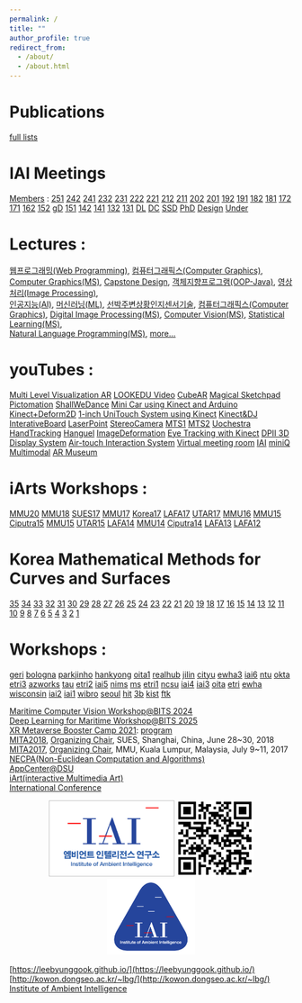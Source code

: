 ```yaml
---
permalink: /
title: ""
author_profile: true
redirect_from: 
  - /about/
  - /about.html
---
```


Publications
======
[full lists](https://docs.google.com/document/d/1ihRK-oNP-g5SIBHA_Enh2znHGlsM39e5hsz3e3ppj-I/edit?tab=t.0)

IAI Meetings 
======
[Members](https://docs.google.com/spreadsheets/d/1AjLDKGMdpbTXK5bkp-BO-iJkS1iQSlScNOB6wQT8nRc/edit?usp=sharing) :
[251](https://docs.google.com/document/d/1EsW4Ao1xVWMMhMDEi0rlJfgP_Stotn3OjjFyir2QZ0A/edit?usp=sharing)
[242](https://docs.google.com/document/d/1E43TMEiYiVuvVg04571IuzTHr8KVieo27xTeAli8PY4/edit?usp=sharing)
[241](https://docs.google.com/document/d/1zwyVgTlkTmRY_pka3YQB_btVy6Q6mNn_d-qkqeTIv5c/edit?usp=sharing)
[232](https://docs.google.com/document/d/18YksivOxUyoCf-R6ayS6i3pT2q1IC8PcPxXz2BfhOuQ/edit?usp=sharing)
[231](https://docs.google.com/document/d/1HDdOVI25bEeiLAV7wsoa6F5Dn3RLXB3iZSHs8veYOnE/edit?usp=share_link)
[222](https://docs.google.com/document/d/1sqCHLl4zXcVcrI6J_fP848WcfhrmBR_CNUEXJ0_ZjRI/edit?usp=sharing)
[221](https://docs.google.com/document/d/1_LwDSslMsMayCqytUw0nZqa5kdxgpo_OfURolK5NEDo/edit?usp=sharing)
[212](https://docs.google.com/document/d/1_LwDSslMsMayCqytUw0nZqa5kdxgpo_OfURolK5NEDo/edit?usp=sharing)
[211](https://docs.google.com/document/d/1L00jQQEN1ZWDaat6Abv_vAfxy80N1Cgc6dVTy252sXI/edit?usp=sharing)
[202](https://docs.google.com/document/d/11EH02Wse2gbsl18UZHV4YJRY3f7X4_uWQgGOPnMpoEQ/edit?usp=sharing)
[201](https://drive.google.com/open?id=1VmddcuRSWVJbxhaZxT_tipbpLxmprxHePmPAqt9oZuM)
[192](https://docs.google.com/document/d/1wc6dlxxoRNEe9-RZ5Q-9ca88cZiJOjyrjrQJzQannUA/edit?usp=sharing)
[191](https://docs.google.com/document/d/1uaqC93hQOULA-3Jph8b2uth6gcQLa8POWcY3uPDsEHg/edit?usp=sharing)
[182](https://docs.google.com/document/d/1bcQHJdaG7aS7JzCrjf7UBZ8fjo-22c79OmvpqWK9mOY/edit?usp=sharing)
[181](https://docs.google.com/document/d/1IDwAZgEwmxVljbXqqeW0gy5cF4qccL014_CELhzBrt4/edit?usp=sharing)
[172](https://drive.google.com/open?id=1hnEc9GsQ1sznruNFHOXeOEoAhGVtXHDxigqACw_QoQI)
[171](https://docs.google.com/document/d/1Tt_E-Nzt0HCIPU2rDyWp1skILPTAxvVO-vjkjQEbbZc/edit?usp=sharing)
[162](https://docs.google.com/document/d/1hqQNpy8RYF7I9EDfU-PwBUjhlaoXc3IyzWneG3cGhbA/edit?usp=sharing)
[152](https://www.icloud.com/pages/AwBWCAESEIx4-CVZL2UJ5kixvZc63TEaKho7_cpX0IUsO_4QNqQhBFTw0mdQakbde415BnafhmbSncvCit3bhXYRhgMCUCAQEEINYP-YN4K912t4aC8yECL0vkiIJIfRWwk5rXoyQjCn4r#2015-2)
[gD](https://docs.google.com/document/d/1gPhtPCZdyPZJib_gE5xVwYDKMWaMeFEbZ8_WSHF-sdo/edit?usp=sharing)
[151](https://docs.google.com/document/d/1CgGe3AJcsn9LhA931h0rWED8mje66h-4qYkRbcQxp-E/edit?usp=sharing)
[142](https://docs.google.com/document/d/1euTUjxSJI91cX1D28RAV3e3UCLmfFE4iC6bbP7Zj5ko/edit?usp=sharing)
[141](https://docs.google.com/document/d/1CFqt9oLEbfE2ygCDEF8Xy8p2TeuBNkpo7iBEl3NRVQI/edit?usp=sharing)
[132](https://docs.google.com/document/d/1vtumaoKSSg910ay1MCQs2ijWHuIDfk1Ywv4F9wzz93g/edit?usp=sharing)
[131](https://docs.google.com/document/d/1KaFBsg9FJG-nk7zTGd5bB1Yo5_8kSr_HFG5RjNKQxys/edit?usp=sharing)
[DL](https://docs.google.com/document/d/1-xyWSUiaFZdGCh9pJ5WoYIDNYk0xPJnY-AkDhYDoyPM/edit?usp=sharing)
[DC](https://drive.google.com/open?id=1nx8bM9zsaUMW0liTaWme0_yw1TG5iOMUksqqYSKb10o)
[SSD](https://drive.google.com/open?id=1FPwAq91-N0uMX8MQiR9l9dRSh5qt1p1nVRIXkH-R60U)
[PhD](https://docs.google.com/document/d/1_9nbYpAUmu9G-Zp4JcdxcnMe8gRk-SNPtYEJMycEQDc/edit?usp=sharing)
[Design](https://docs.google.com/document/d/1ohsDernlyuAY9qntIrUoTjce6Ket3PN10F0nQx_A2zA/edit?usp=sharing)
[Under](https://docs.google.com/document/d/1EeCU4CdM0ISBjgiyhNoizvZJj6lLQTx6dOeR1qqH79E/edit?usp=sharing)

Lectures : 
======
[웹프로그래밍(Web Programming)](https://docs.google.com/document/d/1DIelqz13KJvWNonWlFONPavD1nXrXkX4ZjFuor0YFng/edit?usp=sharing), 
[컴퓨터그래픽스(Computer Graphics)](https://docs.google.com/document/d/1ws8QLYgxB4Nj_ZnCiqlYsXvPhpzePRtTjaeDrQ2nny8/edit?usp=sharing), 
[Computer Graphics(MS)](https://drive.google.com/open?id=1P5sw_GTeO1074b7VugKLQXGy23JcZ8JiLATaScqNBQE), 
[Capstone Design](https://docs.google.com/document/d/1bYFbSYBAbrmrxhRcjVT4JlOUHjFBMOo-tWRMg0uZvP4/edit?usp=sharing), 
[객체지향프로그램(OOP-Java)](https://drive.google.com/open?id=1Axmj5sCgHwMKalN_4J5sSMNLaU7z30y2y-uXn6oQTjQ), 
[영상처리(Image Processing)](https://docs.google.com/document/d/1qaZOJ7kA3RFyG-RrI-mh_Tin70rH1cbTu96OaHQRvhA/edit?usp=sharing),  
[인공지능(AI)](https://docs.google.com/document/d/1SL74BrWt93NaLyO5SC9qXyNosY9ohK9fB3InCjHXO3Y/edit?usp=sharing), 
[머신러닝(ML)](https://docs.google.com/document/d/1SL74BrWt93NaLyO5SC9qXyNosY9ohK9fB3InCjHXO3Y/edit?usp=sharing), 
[선박주변상황인지센서기술](https://docs.google.com/document/d/1EcJBqEqrzfczhF4yVvPmwjIGctZFDCpcp3a2fqJnDG4/edit?usp=sharing), 
[컴퓨터그래픽스(Computer Graphics)](https://drive.google.com/open?id=1DLk2NBAaagQAE4vHliOkZiYeshp8E5P7i_t6xEXPv-s), 
[Digital Image Processing(MS)](https://docs.google.com/document/d/13uzd5_6CkAahbVXql1GqS1SA3M4ySScNe9Uf3EDgMkk/edit?usp=sharing), 
[Computer Vision(MS)](https://drive.google.com/open?id=1sB1zkrUjNu39_mJV-ewqLZBx7sBneBe96yJoPJS1l6Q), 
[Statistical Learning(MS)](https://docs.google.com/document/d/1-Mk8ICZ-cTzDBHtl2xLuo3tRAFYpiFSyscE4lYNY0f8/edit?usp=sharing),  
[Natural Language Programming(MS)](https://docs.google.com/document/d/1v-VuDiE1_xePzTqUUiEVHEiV_AgnpWlQcBTYa6g9GsY/edit?usp=sharing), 
[more...](http://kowon.dongseo.ac.kr/~lbg/lectures.html)

youTubes : 
======
[Multi Level Visualization AR](https://www.youtube.com/watch?v=-KrscAONVwI)
[LOOKEDU Video](https://www.youtube.com/watch?v=2Byzr1nQ-aE)
[CubeAR](https://www.youtube.com/watch?v=GrdSEtdKWIs)
[Magical Sketchpad](https://www.youtube.com/watch?v=y3w33wE_OrM)
[Pictomation](http://www.youtube.com/watch?v=l-ZW9Io1kNY)
[ShallWeDance](http://www.youtube.com/watch?v=sMjqvxJB_Yc)
[Mini Car using Kinect and Arduino](https://www.youtube.com/watch?v=WFNtsA8P8D8)
[Kinect+Deform2D](https://www.youtube.com/watch?v=HKt8Qt4bLvI)
[1-inch UniTouch System using Kinect](http://youtu.be/IeXT2r1bYBY)
[Kinect&DJ](https://www.youtube.com/watch?v=GXdPaQPfHH0)
[InterativeBoard](http://www.youtube.com/watch?v=NOU1lXR4JKo)
[LaserPoint](http://www.youtube.com/watch?v=-tuS3GbHtV8)
[StereoCamera](http://www.youtube.com/watch?v=v5HNT_okvI8)
[MTS1](http://www.youtube.com/watch?v=nyhyB3gE1aw)
[MTS2](http://www.youtube.com/watch?v=zFMOtzpkgQo)
[Uochestra](http://www.youtube.com/watch?v=9-fKpwGm0Cg)
[HandTracking](http://www.youtube.com/watch?v=19NqwLUM624)
[Hanguel](http://www.youtube.com/watch?v=pkLJi_Gz1nI)
[ImageDeformation](http://www.youtube.com/watch?v=s1FcSpLabhw)
[Eye Tracking with Kinect](http://www.youtube.com/watch?v=35AYNqk8Yrw)
[DPII 3D Display System](https://www.youtube.com/watch?v=p-aoKsvyqjY)
[Air-touch Interaction System](https://www.youtube.com/watch?v=KiVnVFinXc0)
[Virtual meeting room](https://youtu.be/Bx0Y_ItbFsk)
[IAI](https://www.youtube.com/watch?v=NmQIxMCwbns)
[miniQ](https://www.youtube.com/watch?v=NkSvHTp3Pxs)
[Multimodal](https://www.youtube.com/watch?v=x-EYtzSvTuw)
[AR Museum](https://www.youtube.com/watch?v=eWA_kv97aVY)

iArts Workshops : 
======
[MMU20](https://docs.google.com/document/d/1DIQ1yYRDjw8Hk3YHA-Z5aGQYpv2FouJ6wkCpWxysAo8/edit?usp=sharing")
[MMU18](https://drive.google.com/open?id=1cuwvMuK_WvP05z6Cqtsk9OZaZAdTbLaDff7Jx22NWu0")
[SUES17](https://drive.google.com/open?id=10foAEKScpxV0RcxJ2QZo8rUK1ilYuf5v8kkn9XjrM7g") 
[MMU17](https://docs.google.com/document/d/1StGAyoRR1p12MKNoto0BxGd5Q0It1PMpDVP8WzRLFrs/edit?usp=sharing") 
[Korea17](https://docs.google.com/document/d/1vqntqYoxsMli9Ccrbdjfbl6IfrCHc8R4tF8cQMDh3JE/edit?usp=sharing") 
[LAFA17](https://drive.google.com/open?id=1TKOrWB9NXCcLHcdzKLcWCPTpnFkiPg9PlUCEgKeInD8")
[UTAR17](https://docs.google.com/document/d/1oFjbqwLWMKI9TX18kGb3eBQvhCC7n3E32WYOW8vsIdE/edit?usp=sharing") 
[MMU16](https://docs.google.com/document/d/1MKgtdiFB9U2PfXJZy8Ck-ex1_CNjMtjLEYOVAy7VCus/edit?usp=sharing") 
[MMU15](https://docs.google.com/document/d/1jh8uVB-_BiuXjNCrOUNkXZOTSlNAUcrhbfLkiEUIXB8/edit?usp=sharing") 
[Ciputra15](https://docs.google.com/document/d/1_-fr_59ibMk3cYkOeFhnR-HZS1Tr9bTz-Y9nveApVGc/edit?usp=sharing")
[MMU15](https://docs.google.com/document/d/1a8kZoDGI69jRhpHavPRd9nN0dCg9brjpB6Q38dV7HLQ/edit?usp=sharing")
[UTAR15](https://docs.google.com/document/d/1CglgNMwFAE9eJDWt667CC0saD_dVw3C8pbDmoaCoV8k/edit?usp=sharing")
[LAFA14](https://docs.google.com/document/d/11TnKxK6UBFt025_vhcHmfLfld6JCRsJGthnGQkLv0a4/edit?usp=sharing")
[MMU14](https://docs.google.com/document/d/1sJU2C2OpVOR_QYH5DiNBr8wq95VqVFzhB4gpsT3nA84/edit?usp=sharing")
[Ciputra14](https://docs.google.com/document/d/1FHQAJgcozmxqHPGSevVinfKPTeEH5ZJW7NlR2AK_ftM/edit?usp=sharing")
[LAFA13](https://drive.google.com/open?id=1nN0V-wnO2EKKu2Lvvq7WJR3kvmiofo0FqWqnYJIAoUM")
[LAFA12](https://docs.google.com/document/d/1WzXqQXqNPdQ0ZDyc5IMJAJ04l0SL0hfjOETb2hKnqZM/edit")

Korea Mathematical Methods for Curves and Surfaces
======
[35](https://docs.google.com/document/d/1j5MIEVHpqOdAu2lAsDmOFpu5NjgIxDaq0HuXbudSnJI/edit?usp=sharing)
[34](https://docs.google.com/document/d/1UI4Ic3ARTsrrDqf7KNpR18JgzpCixYd462X7Ksx-u1g/edit?usp=sharing)
[33](https://docs.google.com/document/d/1v5sXl4leuQAZlmUjRyuRsaRntCC7YoYe5xH1CE3zv8s/edit?usp=sharing)
[32](https://docs.google.com/document/d/1GzWfaUJ016oGNgu-LuggMJTKWjBiBdCWDlXaMW3CnFg/edit?usp=sharing)
[31](https://docs.google.com/document/d/17Tonay23ppScW1w3jBEyKKp5uv4a5CvWZEPiu2fBRps/edit?usp=sharing)
[30](https://docs.google.com/document/d/1zJbiuLE4D7Ztqc9Cbtl5jAL_hmnMDnWgKxNwIiKHqOg/edit?usp=sharing)
[29](https://docs.google.com/document/d/1ztA2zuL80mVlBZDURswkoVqG0dIhz_TapP5zaij7mOc/edit?usp=sharing)
[28](https://docs.google.com/document/d/1ePYBvzc63OJ6QL3c7F56virLtJKfdnm4_JI0xsLll38/edit?usp=sharing)
[27](https://docs.google.com/document/d/132kWY-mxwhVBRcIblkYO1e0udgsiYOhBePvG-JnxlZE/edit?usp=sharing)
[26](https://docs.google.com/document/d/1sV2J4ai44h3GUco_EuNxZby8TzkIsL2Q0uwlZMaHKMg/edit?usp=sharing)
[25](https://docs.google.com/document/d/1QJYZNnsSQOgZTxFXhuO6xORQU0NAzp8iCM-LeyTDShQ/edit?usp=sharing)
[24](https://docs.google.com/document/d/152ZapPxTMh6hXDTzdTaC0Y-kYzCUesyZWbe2yxWAx1o/edit?usp=sharing)
[23](http://kowon.dongseo.ac.kr/~lbg/cagd/kmmcs/kmmcs1202.html)
[22](http://kowon.dongseo.ac.kr/~lbg/cagd/kmmcs/kmmcs1112.html)
[21](http://kowon.dongseo.ac.kr/~lbg/cagd/kmmcs/kmmcs1109.html)
[20](http://kowon.dongseo.ac.kr/~lbg/cagd/kmmcs/kmmcs1107.html)
[19](http://kowon.dongseo.ac.kr/~lbg/cagd/kmmcs/kmmcs1008.html)
[18](http://kowon.dongseo.ac.kr/~lbg/cagd/kmmcs/kmmcs1003.html)
[17](http://kowon.dongseo.ac.kr/~lbg/cagd/kmmcs/kmmcs1001.html)
[16](http://kowon.dongseo.ac.kr/~lbg/cagd/kmmcs/kmmcs0910.html)
[15](http://kowon.dongseo.ac.kr/~lbg/cagd/kmmcs/kmmcs0908.html)
[14](http://kowon.dongseo.ac.kr/~lbg/cagd/kmmcs/kmmcs0802.html)
[13](http://kowon.dongseo.ac.kr/~lbg/cagd/kmmcs/kmmcs0707.html)
[12](http://kowon.dongseo.ac.kr/~lbg/cagd/kmmcs/kmmcs0610.html)
[11](http://kowon.dongseo.ac.kr/~lbg/cagd/kmmcs/kmmcs0608.html)
[10](http://kowon.dongseo.ac.kr/~lbg/cagd/kmmcs/kmmcs0604.html)
[9](http://kowon.dongseo.ac.kr/~lbg/cagd/kmmcs/kmmcs0601.html)
[8](http://kowon.dongseo.ac.kr/~lbg/cagd/kmmcs/kmmcs0506.html)
[7](http://kowon.dongseo.ac.kr/~lbg/cagd/kmmcs/kmmcs0502.html)
[6](http://kowon.dongseo.ac.kr/~lbg/cagd/kmmcs/kmmcs0408.html)
[5](http://kowon.dongseo.ac.kr/~lbg/cagd/kmmcs/kmmcs0406.html)
[4](http://kowon.dongseo.ac.kr/~lbg/cagd/kmmcs/kmmcs0401.html)
[3](http://kowon.dongseo.ac.kr/~lbg/cagd/kmmcs/kmmcs0310.html)
[2](http://kowon.dongseo.ac.kr/~lbg/cagd/kmmcs/kmmcs0308.html)
[1](http://kowon.dongseo.ac.kr/~lbg/cagd/kmmcs/kmmcs0304.html)

Workshops : 
======
[geri](https://docs.google.com/document/d/15K1YZYfIG9IF4X3-Ds8qZk1Zx3f7v5VaGJ45sTBHxRE/edit?usp=sharing)
[bologna](https://docs.google.com/document/d/1YIJWCkQWLKm5K9owXhQAj2bpEZdkX-4_Uumo58oMyGE/edit?usp=sharing)
[parkjinho](https://docs.google.com/document/d/1Xvn0mbIb1tuQZyGHvObfbJCaFSA8WBWzejzN_bEDBRg/edit?usp=sharing)
[hankyong](https://docs.google.com/document/d/1D4SnAXhaOAZ7UcmaTh55igR4BRt_L-YEdnquc0BjS_M/edit?usp=sharing)
[oita1](http://kowon.dongseo.ac.kr/~lbg/seminar/oita1.html)
[realhub](http://kowon.dongseo.ac.kr/~lbg/seminar/realhub.html)
[jilin](http://kowon.dongseo.ac.kr/~lbg/seminar/jilin.html)
[cityu](http://kowon.dongseo.ac.kr/~lbg/seminar/cityu.html)
[ewha3](http://kowon.dongseo.ac.kr/~lbg/seminar/ewha3.html)
[iai6](http://kowon.dongseo.ac.kr/~lbg/seminar/iai6.html)
[ntu](http://kowon.dongseo.ac.kr/~lbg/seminar/ntu.html)
[okta](http://kowon.dongseo.ac.kr/~lbg/seminar/okta.html)
[etri3](http://kowon.dongseo.ac.kr/~lbg/seminar/etri3.html)
[azworks](http://kowon.dongseo.ac.kr/~lbg/seminar/azworks1.html)
[tau](http://kowon.dongseo.ac.kr/~lbg/seminar/levin.html)
[etri2](http://kowon.dongseo.ac.kr/~lbg/seminar/etri2.html)
[iai5](http://kowon.dongseo.ac.kr/~lbg/seminar/iai5.html)
[nims](http://kowon.dongseo.ac.kr/~lbg/seminar/nims.html)
[ms](http://kowon.dongseo.ac.kr/~lbg/seminar/ms.html)
[etri1](http://kowon.dongseo.ac.kr/~lbg/seminar/etri1.html)
[ncsu](http://kowon.dongseo.ac.kr/~lbg/seminar/hoonhong.html)
[iai4](http://kowon.dongseo.ac.kr/~lbg/seminar/iai4.html)
[iai3](http://kowon.dongseo.ac.kr/~lbg/seminar/iai3.html)
[oita](http://kowon.dongseo.ac.kr/~lbg/seminar/oita.html)
[etri](http://kowon.dongseo.ac.kr/~lbg/seminar/etri.html)
[ewha](http://kowon.dongseo.ac.kr/~lbg/seminar/ewha.html) 
[wisconsin](http://kowon.dongseo.ac.kr/~lbg/seminar/amosron.html)
[iai2](http://kowon.dongseo.ac.kr/~lbg/seminar/iai2.html)
[iai1](http://kowon.dongseo.ac.kr/~lbg/seminar/iai1.html)
[wibro](http://kowon.dongseo.ac.kr/~lbg/seminar/wibro.html)
[seoul](http://kowon.dongseo.ac.kr/~lbg/seminar/seoul.html)
[hit](http://kowon.dongseo.ac.kr/~lbg/seminar/hit.html)
[3b](http://kowon.dongseo.ac.kr/~lbg/seminar/3b.html)
[kist](http://kowon.dongseo.ac.kr/~lbg/seminar/kist.html)
[ftk](http://kowon.dongseo.ac.kr/~lbg/seminar/ftk.html)

[Maritime Computer Vision Workshop@BITS 2024](https://sites.google.com/view/wmacv2024bits/home)  
[Deep Learning for Maritime Workshop@BITS 2025](https://sites.google.com/view/wmadl2025bits/home)  
[XR Metaverse Booster Camp 2021](https://sites.google.com/view/xrcontentsboostercamp/):
[program](https://docs.google.com/document/d/1LV99iFNGA-YPBqyjLhFH2iSDvKovPqhDJvyGw8kCclk/edit)  
[MITA2018](https://sites.google.com/view/mita2018/),
[Organizing Chair](https://photos.app.goo.gl/ZupQHwy2jLuxtxJJ8), SUES, Shanghai, China, June 28~30, 2018  
[MITA2017](https://sites.google.com/view/mita2017/),
[Organizing Chair](https://photos.app.goo.gl/VPqRWtKJRR45UrtB8), MMU, Kuala Lumpur, Malaysia, July 9~11, 2017  
[NECPA(Non-Euclidean Computation and Algorithms)](http://necpa.zcu.cz/)  
[AppCenter@DSU](http://kowon.dongseo.ac.kr/~lbg/AppCenter/index.html)  
[iArt(interactive Multimedia Art)](http://kowon.dongseo.ac.kr/~lbg/iArt/index.html)  
[International Conference](http://kowon.dongseo.ac.kr/~lbg/conferencelist.html)  

<p align="center" width="100%">
<img src="./../images/iai.png" width="224px" height="136px" title="IAI">
<img src="./../images/qr_code.png" width="136px" height="136px" title="https://leebyunggook.github.io/"> 
<img src="./../images/tlogo.png" width="156px" height="136px" title="IAI"> 
</p>
  
[https://leebyunggook.github.io/](https://leebyunggook.github.io/)  
[http://kowon.dongseo.ac.kr/~lbg/](http://kowon.dongseo.ac.kr/~lbg/)  
[Institute of Ambient Intelligence](https://sites.google.com/view/instituteofambientintelligence/home)


